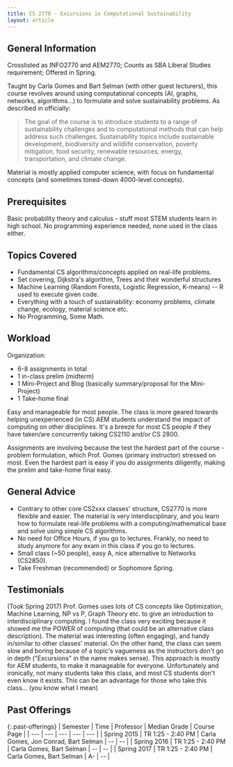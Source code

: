 ```yaml
---
title: CS 2770 - Excursions in Computational Sustainability
layout: article
---
```


## General Information

Crosslisted as INFO2770 and AEM2770; Counts as SBA Liberal Studies requirement; Offered in Spring.

Taught by Carla Gomes and Bart Selman (with other guest lecturers), this course revolves around using computational concepts (AI, graphs, networks, algorithms...) to formulate and solve sustainability problems. As described in officially:

 >The goal of the course is to introduce students to a range of sustainability challenges and to computational methods that can help address such challenges. Sustainability topics include sustainable development, biodiversity and wildlife conservation, poverty mitigation, food security, renewable resources, energy, transportation, and climate change.

Material is mostly applied computer science, with focus on fundamental concepts (and sometimes toned-down 4000-level concepts).

## Prerequisites

Basic probability theory and calculus - stuff most STEM students learn in high school. No programming experience needed, none used in the class either.

## Topics Covered

- Fundamental CS algorithms/concepts applied on real-life problems.
- Set covering, Dijkstra's algorithm, Trees and their wonderful structures
- Machine Learning (Random Forests, Logistic Regression, K-means) -- R used to execute given code.
- Everything with a touch of sustainability: economy problems, climate change, ecology, material science etc.
- No Programming, Some Math.

## Workload

Organization:
- 6-8 assignments in total
- 1 in-class prelim (midterm)
- 1 Mini-Project and Blog (basically summary/proposal for the Mini-Project)
- 1 Take-home final 

Easy and manageable for most people. The class is more geared towards helping unexperienced (in CS) AEM students understand the impact of computing on other disciplines. It's a breeze for most CS people if they have taken/are concurrently taking CS2110 and/or CS 2800. 

Assignments are involving because the test the hardest part of the course - problem formulation, which Prof. Gomes (primary instructor) stressed on most. Even the hardest part is easy if you do assignments diligently, making the prelim and take-home final easy.

## General Advice

- Contrary to other core CS2xxx classes' structure, CS2770 is more flexible and easier. The material is very interdisciplinary, and you learn how to formulate real-life problems with a computing/mathematical base and solve using simple CS algorithms.
- No need for Office Hours, if you go to lectures. Frankly, no need to study anymore for any exam in this class if you go to lectures.
- Small class (~50 people), easy A, nice alternative to Networks (CS2850).
- Take Freshman (recommended) or Sophomore Spring.

## Testimonials

(Took Spring 2017) Prof. Gomes uses lots of CS concepts like Optimization, Machine Learning, NP vs P, Graph Theory etc. to give an introduction to interdisciplinary computing. I found the class very exciting because it showed me the POWER of computing (that could be an alternative class description). The material was interesting (often engaging), and handy in/similar to other classes' material. On the other hand, the class can seem slow and boring because of a topic's vagueness as the instructors don't go in depth ("Excursions" in the name makes sense). This approach is mostly for AEM students, to make it manageable for everyone. Unfortunately and ironically, not many students take this class, and most CS students don't even know it exists. This can be an advantage for those who take this class... (you know what I mean)

## Past Offerings

{:.past-offerings}
| Semester | Time | Professor | Median Grade | Course Page |
| --- | --- | --- | --- | --- |
| Spring 2015 | TR 1:25 - 2:40 PM | Carla Gomes, Jon Conrad, Bart Selman | -- | -- |
| Spring 2016 | TR 1:25 - 2:40 PM | Carla Gomes, Bart Selman | -- | -- |
| Spring 2017 | TR 1:25 - 2:40 PM | Carla Gomes, Bart Selman | A- | -- |
